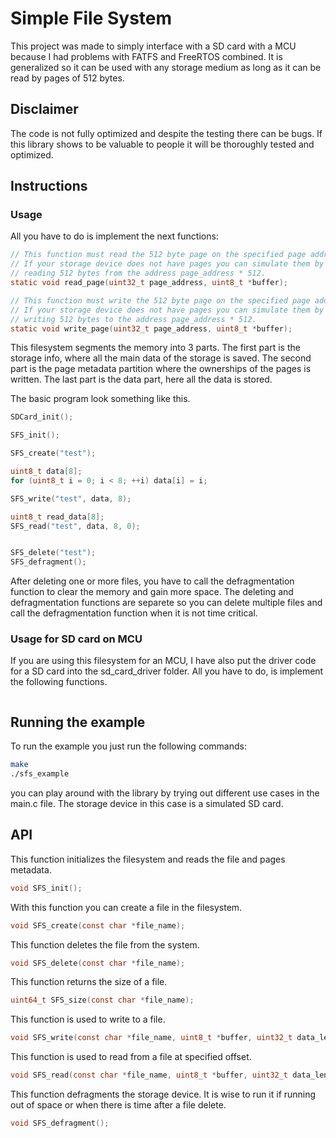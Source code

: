 # Simple File System
This project was made to simply interface with a SD card with a MCU because I had problems with FATFS and FreeRTOS combined. It is generalized so it can be used with any storage medium as long as it can be read by pages of 512 bytes.

## Disclaimer
The code is not fully optimized and despite the testing there can be bugs. If this library shows to be valuable to people it will be thoroughly tested and optimized.

## Instructions

### Usage
All you have to do is implement the next functions:
```c
// This function must read the 512 byte page on the specified page address.
// If your storage device does not have pages you can simulate them by 
// reading 512 bytes from the address page_address * 512.
static void read_page(uint32_t page_address, uint8_t *buffer);

// This function must write the 512 byte page on the specified page address.
// If your storage device does not have pages you can simulate them by 
// writing 512 bytes to the address page_address * 512.
static void write_page(uint32_t page_address, uint8_t *buffer);
```

This filesystem segments the memory into 3 parts. The first part is the storage info, where all the main data of the storage is saved. The second part is the page metadata partition where the ownerships of the pages is written. The last part is the data part, here all the data is stored.

The basic program look something like this.

```c
SDCard_init();

SFS_init();

SFS_create("test");

uint8_t data[8];
for (uint8_t i = 0; i < 8; ++i) data[i] = i;

SFS_write("test", data, 8);

uint8_t read_data[8];
SFS_read("test", data, 8, 0);


SFS_delete("test");
SFS_defragment();
```

After deleting one or more files, you have to call the defragmentation function to clear the memory and gain more space. The deleting and defragmentation functions are separete so you can delete multiple files and call the defragmentation function when it is not time critical.

### Usage for SD card on MCU

If you are using this filesystem for an MCU, I have also put the driver code for a SD card into the sd_card_driver folder. All you have to do, is implement the following functions.

```c
```

## Running the example
To run the example you just run the following commands:
```bash
make
./sfs_example
```

you can play around with the library by trying out different use cases in the main.c file. The storage device in this case is a simulated SD card.

## API

This function initializes the filesystem and reads the file and pages metadata.
```c
void SFS_init();
```

With this function you can create a file in the filesystem.
```c
void SFS_create(const char *file_name);
```

This function deletes the file from the system.
```c
void SFS_delete(const char *file_name);
```

This function returns the size of a file.
```c
uint64_t SFS_size(const char *file_name);
```

This function is used to write to a file.
```c
void SFS_write(const char *file_name, uint8_t *buffer, uint32_t data_len);
```

This function is used to read from a file at specified offset.
```c
void SFS_read(const char *file_name, uint8_t *buffer, uint32_t data_len, uint64_t offset);
```

This function defragments the storage device. It is wise to run it if running out of space or when there is time after a file delete.
```c
void SFS_defragment();
```
